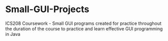 # Small-GUI-Projects
ICS208 Coursework - Small GUI programs created for practice throughout the duration of the course to practice and learn effective GUI programming in Java
